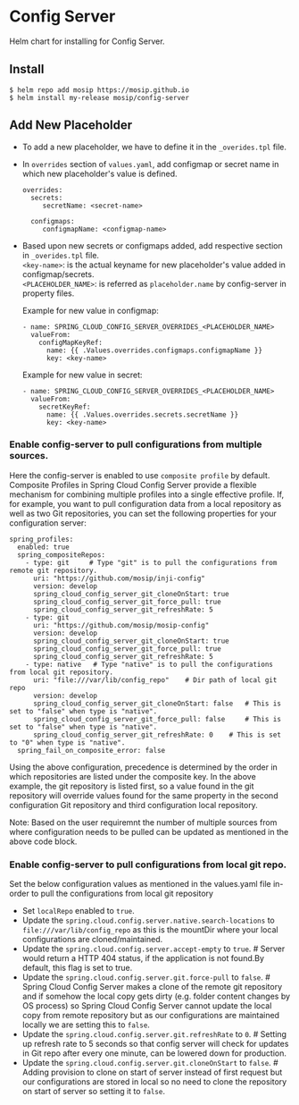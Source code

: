 # Config Server

Helm chart for installing for Config Server.

## Install

```console
$ helm repo add mosip https://mosip.github.io
$ helm install my-release mosip/config-server
```

## Add New Placeholder

* To add a new placeholder, we have to define it in the `_overides.tpl` file.
* In `overrides` section of `values.yaml`, add configmap or secret name in which new placeholder's value is defined.
  ```
  overrides:
    secrets:
       secretName: <secret-name>

    configmaps:
       configmapName: <configmap-name>
  ```
* Based upon new secrets or configmaps added, add respective section in  `_overides.tpl` file.   <br>
  `<key-name>`: is the actual keyname for new placeholder's value added in configmap/secrets. <br>
  `<PLACEHOLDER_NAME>`: is referred as `placeholder.name` by config-server in property files. <br>
  
  Example for new value in configmap:
  ```
  - name: SPRING_CLOUD_CONFIG_SERVER_OVERRIDES_<PLACEHOLDER_NAME>
    valueFrom:
      configMapKeyRef:
        name: {{ .Values.overrides.configmaps.configmapName }}
        key: <key-name>
  ```
  Example for new value in secret:
  ```
  - name: SPRING_CLOUD_CONFIG_SERVER_OVERRIDES_<PLACEHOLDER_NAME>
    valueFrom:
      secretKeyRef:
        name: {{ .Values.overrides.secrets.secretName }}
        key: <key-name>
  ```

### Enable config-server to pull configurations from multiple sources.

Here the config-server is enabled to use `composite profile` by default. Composite Profiles in Spring Cloud Config Server provide a flexible mechanism for combining multiple profiles into a single effective profile. If, for example, you want to pull configuration data from a local repository as well as two Git repositories, you can set the following properties for your configuration server:

```
spring_profiles:
  enabled: true
  spring_compositeRepos:
    - type: git     # Type "git" is to pull the configurations from remote git repository.
      uri: "https://github.com/mosip/inji-config"
      version: develop
      spring_cloud_config_server_git_cloneOnStart: true
      spring_cloud_config_server_git_force_pull: true
      spring_cloud_config_server_git_refreshRate: 5
    - type: git
      uri: "https://github.com/mosip/mosip-config"
      version: develop
      spring_cloud_config_server_git_cloneOnStart: true
      spring_cloud_config_server_git_force_pull: true
      spring_cloud_config_server_git_refreshRate: 5
    - type: native   # Type "native" is to pull the configurations from local git repository.
      uri: "file:///var/lib/config_repo"    # Dir path of local git repo
      version: develop
      spring_cloud_config_server_git_cloneOnStart: false   # This is set to "false" when type is "native".
      spring_cloud_config_server_git_force_pull: false     # This is set to "false" when type is "native".
      spring_cloud_config_server_git_refreshRate: 0    # This is set to "0" when type is "native".  
  spring_fail_on_composite_error: false
```

Using the above configuration, precedence is determined by the order in which repositories are listed under the composite key. In the above example, the git repository is listed first, so a value found in the git repository will override values found for the same property in the second configuration Git repository and third configuration local repository.

Note: Based on the user requiremnt the number of multiple sources from where configuration needs to be pulled can be updated as mentioned in the above code block.

### Enable config-server to pull configurations from local git repo.

Set the below configuration values as mentioned in the values.yaml file in-order to pull the configurations from local git repository
* Set `localRepo` enabled to `true`.
* Update the `spring.cloud.config.server.native.search-locations` to `file:///var/lib/config_repo` as this is the mountDir where your local configurations are cloned/maintained.
* Update the `spring.cloud.config.server.accept-empty` to `true`.   # Server would return a HTTP 404 status, if the application is not found.By default, this flag is set to true.
* Update the `spring.cloud.config.server.git.force-pull` to `false`. # Spring Cloud Config Server makes a clone of the remote git repository and if somehow the local copy gets dirty (e.g. folder content changes by OS process) so Spring Cloud Config Server cannot update the local copy from remote repository but as our configurations are maintained locally we are setting this to `false`.
* Update the `spring.cloud.config.server.git.refreshRate` to `0`. # Setting up refresh rate to 5 seconds so that config server will check for updates in Git repo after every one minute, can be lowered down for production.
* Update the `spring.cloud.config.server.git.cloneOnStart` to `false`. # Adding provision to clone on start of server instead of first request but our configurations are stored in local so no need to clone the repository on start of server so setting it to `false`.
